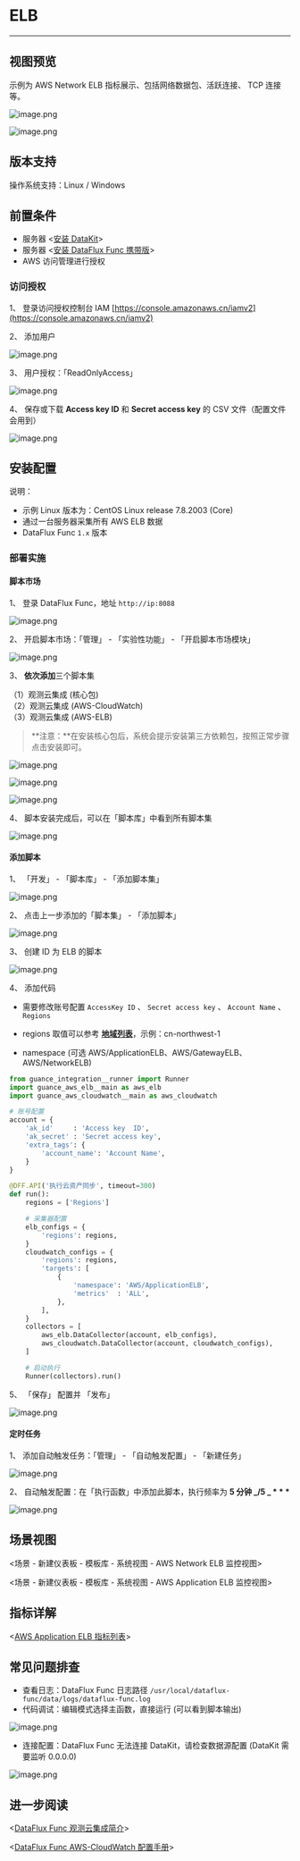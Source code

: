 # ELB

---

## 视图预览

示例为 AWS Network ELB 指标展示、包括网络数据包、活跃连接、 TCP 连接等。

![image.png](../../imgs/aws-elb-1.png)

![image.png](../../imgs/aws-elb-2.png)

## 版本支持

操作系统支持：Linux / Windows

## 前置条件

- 服务器 <[安装 DataKit](../../../datakit/datakit-install.md)>
- 服务器 <[安装 DataFlux Func 携带版](https://func.guance.com/doc/maintenance-guide-installation/)>
- AWS 访问管理进行授权

### 访问授权

1、 登录访问授权控制台 IAM [https://console.amazonaws.cn/iamv2](https://console.amazonaws.cn/iamv2)

2、 添加用户

![image.png](../../imgs/aws-elb-3.png)

3、 用户授权：「ReadOnlyAccess」

![image.png](../../imgs/aws-elb-4.png)

4、 保存或下载 **Access key ID** 和 **Secret access key** 的 CSV 文件（配置文件会用到）

![image.png](../../imgs/aws-elb-5.png)

## 安装配置

说明：

- 示例 Linux 版本为：CentOS Linux release 7.8.2003 (Core)
- 通过一台服务器采集所有 AWS ELB 数据
- DataFlux Func `1.x` 版本

### 部署实施

#### 脚本市场

1、 登录 DataFlux Func，地址 `http://ip:8088`

![image.png](../../imgs/aws-elb-6.png)

2、 开启脚本市场：「管理」 - 「实验性功能」 - 「开启脚本市场模块」

![image.png](../../imgs/aws-elb-7.png)

3、 **依次添加**三个脚本集

（1）观测云集成 (核心包)<br />
（2）观测云集成 (AWS-CloudWatch)<br />
（3）观测云集成 (AWS-ELB)

> **注意：**在安装核心包后，系统会提示安装第三方依赖包，按照正常步骤点击安装即可。

![image.png](../../imgs/aws-elb-8.png)

![image.png](../../imgs/aws-elb-9.png)

![image.png](../../imgs/aws-elb-10.png)

4、 脚本安装完成后，可以在「脚本库」中看到所有脚本集

![image.png](../../imgs/aws-elb-11.png)

#### 添加脚本

1、 「开发」 - 「脚本库」 - 「添加脚本集」

![image.png](../../imgs/aws-elb-12.png)

2、 点击上一步添加的「脚本集」 - 「添加脚本」

![image.png](../../imgs/aws-elb-13.png)

3、 创建 ID 为 ELB 的脚本

![image.png](../../imgs/aws-elb-14.png)

4、 添加代码

- 需要修改账号配置 `AccessKey ID` 、 `Secret access key` 、 `Account Name` 、 `Regions`

- regions 取值可以参考 [**地域列表**](https://docs.aws.amazon.com/zh_cn/documentdb/latest/developerguide/regions-and-azs.html)，示例：cn-northwest-1
- namespace (可选 AWS/ApplicationELB、AWS/GatewayELB、AWS/NetworkELB)

```python
from guance_integration__runner import Runner
import guance_aws_elb__main as aws_elb
import guance_aws_cloudwatch__main as aws_cloudwatch

# 账号配置
account = {
    'ak_id'     : 'Access key  ID',
    'ak_secret' : 'Secret access key',
    'extra_tags': {
        'account_name': 'Account Name',
    }
}

@DFF.API('执行云资产同步', timeout=300)
def run():
    regions = ['Regions']

    # 采集器配置
    elb_configs = {
        'regions': regions,
    }
    cloudwatch_configs = {
        'regions': regions,
        'targets': [
            {
                'namespace': 'AWS/ApplicationELB',
                'metrics'  : 'ALL',
            },
        ],
    }
    collectors = [
        aws_elb.DataCollector(account, elb_configs),
        aws_cloudwatch.DataCollector(account, cloudwatch_configs),
    ]

    # 启动执行
    Runner(collectors).run()

```

5、 「保存」 配置并 「发布」

![image.png](../../imgs/aws-elb-15.png)

#### 定时任务

1、 添加自动触发任务：「管理」 - 「自动触发配置」 - 「新建任务」

![image.png](../../imgs/aws-elb-16.png)

2、 自动触发配置：在「执行函数」中添加此脚本，执行频率为 **5 分钟 _/5 _ \* \* \***

![image.png](../../imgs/aws-elb-17.png)

## 场景视图

<场景 - 新建仪表板 - 模板库 - 系统视图 - AWS Network ELB 监控视图>

<场景 - 新建仪表板 - 模板库 - 系统视图 - AWS Application ELB 监控视图>

## 指标详解

<[AWS Application ELB 指标列表](https://docs.aws.amazon.com/elasticloadbalancing/latest/application/load-balancer-cloudwatch-metrics.html)>

## 常见问题排查

- 查看日志：DataFlux Func 日志路径 `/usr/local/dataflux-func/data/logs/dataflux-func.log`
- 代码调试：编辑模式选择主函数，直接运行 (可以看到脚本输出)

![image.png](../../imgs/aws-elb-18.png)

- 连接配置：DataFlux Func 无法连接 DataKit，请检查数据源配置 (DataKit 需要监听 0.0.0.0)

![image.png](../../imgs/aws-elb-19.png)

## 进一步阅读

<[DataFlux Func 观测云集成简介](https://func.guance.com/doc/script-market-guance-integration/)>

<[DataFlux Func AWS-CloudWatch 配置手册](https://func.guance.com/doc/script-market-guance-aws-cloudwatch/)>

